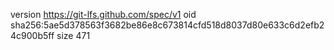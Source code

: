 version https://git-lfs.github.com/spec/v1
oid sha256:5ae5d378563f3682be86e8c673814cfd518d8037d80e633c6d2efb24c900b5ff
size 471
